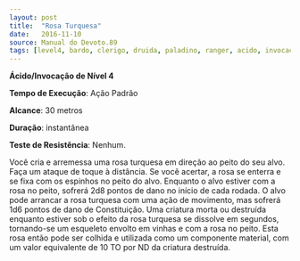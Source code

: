 ```yaml
---
layout: post
title:  "Rosa Turquesa"
date:   2016-11-10
source: Manual do Devoto.89
tags: [level4, bardo, clerigo, druida, paladino, ranger, acido, invocacao]
---
```


**Ácido/Invocação de Nível 4**

**Tempo de Execução**: Ação Padrão

**Alcance**: 30 metros

**Duração**: instantânea

**Teste de Resistência**: Nenhum.

Você cria e arremessa uma rosa turquesa em direção ao peito do seu alvo. 
Faça um ataque de toque à distância. Se 
você acertar, a rosa se enterra e se fixa 
com os espinhos no peito do alvo. Enquanto o alvo estiver com a rosa no peito, sofrerá 2d8 pontos de dano no início 
de cada rodada. O alvo pode arrancar a 
rosa turquesa com uma ação de movimento, mas sofrerá 1d6 pontos de dano 
de Constituição. Uma criatura morta ou 
destruída enquanto estiver sob o efeito 
da rosa turquesa se dissolve em segundos, tornando-se um esqueleto envolto 
em vinhas e com a rosa no peito. Esta 
rosa então pode ser colhida e utilizada 
como um componente material, com 
um valor equivalente de 10 TO por ND 
da criatura destruída.
